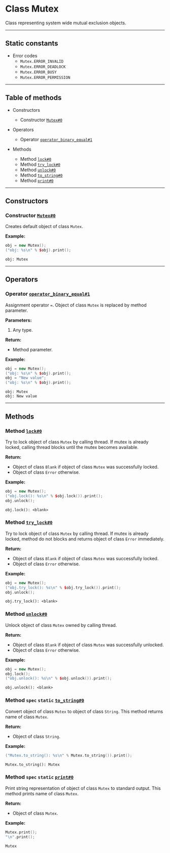 # Class Mutex

Class representing system wide mutual exclusion objects.

-----

## Static constants

* Error codes
  * `Mutex.ERROR_INVALID`
  * `Mutex.ERROR_DEADLOCK`
  * `Mutex.ERROR_BUSY`
  * `Mutex.ERROR_PERMISSION`

-----

## Table of methods

* Constructors

  * Constructor [`Mutex#0`](#Mutex%230)

* Operators

  * Operator [`operator_binary_equal#1`](#operator_binary_equal%231)

* Methods

  * Method [`lock#0`](#lock%230)
  * Method [`try_lock#0`](#try_lock%230)
  * Method [`unlock#0`](#unlock%230)
  * Method [`to_string#0`](#to_string%230)
  * Method [`print#0`](#print%230)

-----

## Constructors

<a name="Mutex#0" />

### Constructor [`Mutex#0`](https://github.com/izuzanak/uclang/blob/master/uclang/../uclang/mods/base_uclm/source_files/base_module.cc#L7963)

Creates default object of class `Mutex`.

**Example:**

```cpp
obj = new Mutex();
("obj: %s\n" % $obj).print();
```
```
obj: Mutex
```

-----

## Operators

<a name="operator_binary_equal#1" />

### Operator [`operator_binary_equal#1`](https://github.com/izuzanak/uclang/blob/master/uclang/../uclang/mods/base_uclm/source_files/base_module.cc#L7951)

Assignment operator `=`. Object of class `Mutex` is replaced by method parameter.

**Parameters:**

1. Any type.

**Return:**

* Method parameter.

**Example:**

```cpp
obj = new Mutex();
("obj: %s\n" % $obj).print();
obj = "New value";
("obj: %s\n" % $obj).print();
```
```
obj: Mutex
obj: New value
```

-----

## Methods

<a name="lock#0" />

### Method [`lock#0`](https://github.com/izuzanak/uclang/blob/master/uclang/../uclang/mods/base_uclm/source_files/base_module.cc#L7968)

Try to lock object of class `Mutex` by calling thread. If mutex is already
locked, calling thread blocks until the mutex becomes available.

**Return:**

* Object of class `Blank` if object of class `Mutex` was successfully locked.
* Object of class `Error` otherwise.

**Example:**

```cpp
obj = new Mutex();
("obj.lock(): %s\n" % $obj.lock()).print();
obj.unlock();
```
```
obj.lock(): <blank>
```

<a name="try_lock#0" />

### Method [`try_lock#0`](https://github.com/izuzanak/uclang/blob/master/uclang/../uclang/mods/base_uclm/source_files/base_module.cc#L7987)

Try to lock object of class `Mutex` by calling thread. If mutex is already
locked, method do not blocks and returns object of class `Error` immediately.

**Return:**

* Object of class `Blank` if object of class `Mutex` was successfully locked.
* Object of class `Error` otherwise.

**Example:**

```cpp
obj = new Mutex();
("obj.try_lock(): %s\n" % $obj.try_lock()).print();
obj.unlock();
```
```
obj.try_lock(): <blank>
```

<a name="unlock#0" />

### Method [`unlock#0`](https://github.com/izuzanak/uclang/blob/master/uclang/../uclang/mods/base_uclm/source_files/base_module.cc#L8006)

Unlock object of class `Mutex` owned by calling thread.

**Return:**

* Object of class `Blank` if object of class `Mutex` was successfully unlocked.
* Object of class `Error` otherwise.

**Example:**

```cpp
obj = new Mutex();
obj.lock();
("obj.unlock(): %s\n" % $obj.unlock()).print();
```
```
obj.unlock(): <blank>
```

<a name="to_string#0" />

### Method `spec` `static` [`to_string#0`](https://github.com/izuzanak/uclang/blob/master/uclang/../uclang/mods/base_uclm/source_files/base_module.cc#L8025)

Convert object of class `Mutex` to object of class `String`.
This method returns name of class `Mutex`.

**Return:**

* Object of class `String`.

**Example:**

```cpp
("Mutex.to_string(): %s\n" % Mutex.to_string()).print();
```
```
Mutex.to_string(): Mutex
```

<a name="print#0" />

### Method `spec` `static` [`print#0`](https://github.com/izuzanak/uclang/blob/master/uclang/../uclang/mods/base_uclm/source_files/base_module.cc#L8034)

Print string representation of object of class `Mutex` to standard output.
This method prints name of class `Mutex`.

**Return:**

* Object of class `Mutex`.

**Example:**

```cpp
Mutex.print();
"\n".print();
```
```
Mutex
```

